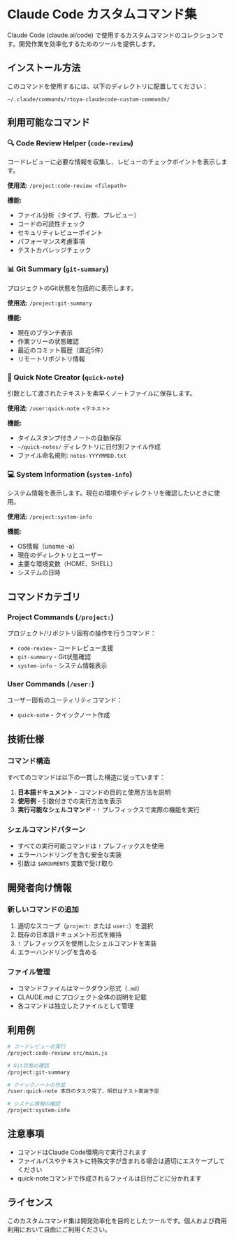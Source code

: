 # Claude Code カスタムコマンド集

Claude Code (claude.ai/code) で使用するカスタムコマンドのコレクションです。開発作業を効率化するためのツールを提供します。

## インストール方法

このコマンドを使用するには、以下のディレクトリに配置してください：
```
~/.claude/commands/rtoya-claudecode-custom-commands/
```

## 利用可能なコマンド

### 🔍 Code Review Helper (`code-review`)
コードレビューに必要な情報を収集し、レビューのチェックポイントを表示します。

**使用法:** `/project:code-review <filepath>`

**機能:**
- ファイル分析（タイプ、行数、プレビュー）
- コードの可読性チェック
- セキュリティレビューポイント
- パフォーマンス考慮事項
- テストカバレッジチェック

### 📊 Git Summary (`git-summary`)
プロジェクトのGit状態を包括的に表示します。

**使用法:** `/project:git-summary`

**機能:**
- 現在のブランチ表示
- 作業ツリーの状態確認
- 最近のコミット履歴（直近5件）
- リモートリポジトリ情報

### 📝 Quick Note Creator (`quick-note`)
引数として渡されたテキストを素早くノートファイルに保存します。

**使用法:** `/user:quick-note <テキスト>`

**機能:**
- タイムスタンプ付きノートの自動保存
- `~/quick-notes/` ディレクトリに日付別ファイル作成
- ファイル命名規則: `notes-YYYYMMDD.txt`

### 💻 System Information (`system-info`)
システム情報を表示します。現在の環境やディレクトリを確認したいときに使用。

**使用法:** `/project:system-info`

**機能:**
- OS情報（uname -a）
- 現在のディレクトリとユーザー
- 主要な環境変数（HOME、SHELL）
- システムの日時

## コマンドカテゴリ

### Project Commands (`/project:`)
プロジェクト/リポジトリ固有の操作を行うコマンド：
- `code-review` - コードレビュー支援
- `git-summary` - Git状態確認
- `system-info` - システム情報表示

### User Commands (`/user:`)
ユーザー固有のユーティリティコマンド：
- `quick-note` - クイックノート作成

## 技術仕様

### コマンド構造
すべてのコマンドは以下の一貫した構造に従っています：

1. **日本語ドキュメント** - コマンドの目的と使用方法を説明
2. **使用例** - 引数付きでの実行方法を表示
3. **実行可能なシェルコマンド** - `!` プレフィックスで実際の機能を実行

### シェルコマンドパターン
- すべての実行可能コマンドは `!` プレフィックスを使用
- エラーハンドリングを含む安全な実装
- 引数は `$ARGUMENTS` 変数で受け取り

## 開発者向け情報

### 新しいコマンドの追加
1. 適切なスコープ（`project:` または `user:`）を選択
2. 既存の日本語ドキュメント形式を維持
3. `!` プレフィックスを使用したシェルコマンドを実装
4. エラーハンドリングを含める

### ファイル管理
- コマンドファイルはマークダウン形式（`.md`）
- CLAUDE.md にプロジェクト全体の説明を記載
- 各コマンドは独立したファイルとして管理

## 利用例

```bash
# コードレビューの実行
/project:code-review src/main.js

# Git状態の確認
/project:git-summary

# クイックノートの作成
/user:quick-note 本日のタスク完了、明日はテスト実装予定

# システム情報の確認
/project:system-info
```

## 注意事項

- コマンドはClaude Code環境内で実行されます
- ファイルパスやテキストに特殊文字が含まれる場合は適切にエスケープしてください
- quick-noteコマンドで作成されるファイルは日付ごとに分かれます

## ライセンス

このカスタムコマンド集は開発効率化を目的としたツールです。個人および商用利用において自由にご利用ください。